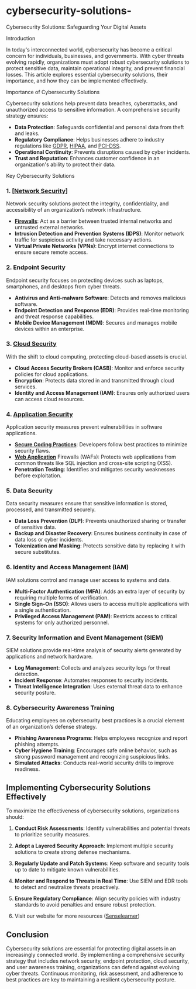 # cybersecurity-solutions-
 Cybersecurity Solutions: Safeguarding Your Digital Assets

 Introduction

In today's interconnected world, cybersecurity has become a critical concern for individuals, businesses, and governments. With cyber threats evolving rapidly, organizations must adopt robust cybersecurity solutions to protect sensitive data, maintain operational integrity, and prevent financial losses. This article explores essential cybersecurity solutions, their importance, and how they can be implemented effectively.

 Importance of Cybersecurity Solutions

Cybersecurity solutions help prevent data breaches, cyberattacks, and unauthorized access to sensitive information. A comprehensive security strategy ensures:
- **Data Protection**: Safeguards confidential and personal data from theft and leaks.
- **Regulatory Compliance**: Helps businesses adhere to industry regulations like [GDPR](https://senselearner.com/data-privacy-consulting/gdpr-compliance/), [HIPAA](https://senselearner.com/cyber-risk-management/hipaa-compliance/), and [PCI-DSS](https://senselearner.com/cyber-risk-management/pci-dss-compliance/).
- **Operational Continuity**: Prevents disruptions caused by cyber incidents.
- **Trust and Reputation**: Enhances customer confidence in an organization's ability to protect their data.

 Key Cybersecurity Solutions

### 1. [[**Network Security**]](https://senselearner.com/network-security/)
Network security solutions protect the integrity, confidentiality, and accessibility of an organization’s network infrastructure.
- [**Firewalls**](https://senselearner.com/network-security/firewall-security-audit/): Act as a barrier between trusted internal networks and untrusted external networks.
- **Intrusion Detection and Prevention Systems (IDPS)**: Monitor network traffic for suspicious activity and take necessary actions.
- **Virtual Private Networks (VPNs)**: Encrypt internet connections to ensure secure remote access.

### 2. **Endpoint Security**
Endpoint security focuses on protecting devices such as laptops, smartphones, and desktops from cyber threats.
- **Antivirus and Anti-malware Software**: Detects and removes malicious software.
- **Endpoint Detection and Response (EDR)**: Provides real-time monitoring and threat response capabilities.
- **Mobile Device Management (MDM)**: Secures and manages mobile devices within an enterprise.

### 3. [**Cloud Security**](https://senselearner.com/cloud-security/)
With the shift to cloud computing, protecting cloud-based assets is crucial.
- **Cloud Access Security Brokers (CASB)**: Monitor and enforce security policies for cloud applications.
- **Encryption**: Protects data stored in and transmitted through cloud services.
- **Identity and Access Management (IAM)**: Ensures only authorized users can access cloud resources.

### 4. [**Application Security**](https://senselearner.com/application-security/)
Application security measures prevent vulnerabilities in software applications.
- [**Secure Coding Practices**](https://senselearner.com/application-security/secure-source-code-review/): Developers follow best practices to minimize security flaws.
- **[Web Application](https://senselearner.com/application-security/web-application/)** Firewalls (WAFs): Protects web applications from common threats like SQL injection and cross-site scripting (XSS).
- **Penetration Testing**: Identifies and mitigates security weaknesses before exploitation.

### 5. **Data Security**
Data security measures ensure that sensitive information is stored, processed, and transmitted securely.
- **Data Loss Prevention (DLP)**: Prevents unauthorized sharing or transfer of sensitive data.
- **Backup and Disaster Recovery**: Ensures business continuity in case of data loss or cyber incidents.
- **Tokenization and Masking**: Protects sensitive data by replacing it with secure substitutes.

### 6. **Identity and Access Management (IAM)**
IAM solutions control and manage user access to systems and data.
- **Multi-Factor Authentication (MFA)**: Adds an extra layer of security by requiring multiple forms of verification.
- **Single Sign-On (SSO)**: Allows users to access multiple applications with a single authentication.
- **Privileged Access Management (PAM)**: Restricts access to critical systems for only authorized personnel.

### 7. **Security Information and Event Management (SIEM)**
SIEM solutions provide real-time analysis of security alerts generated by applications and network hardware.
- **Log Management**: Collects and analyzes security logs for threat detection.
- **Incident Response**: Automates responses to security incidents.
- **Threat Intelligence Integration**: Uses external threat data to enhance security posture.

### 8. **Cybersecurity Awareness Training**
Educating employees on cybersecurity best practices is a crucial element of an organization’s defense strategy.
- **Phishing Awareness Programs**: Helps employees recognize and report phishing attempts.
- **Cyber Hygiene Training**: Encourages safe online behavior, such as strong password management and recognizing suspicious links.
- **Simulated Attacks**: Conducts real-world security drills to improve readiness.

## Implementing Cybersecurity Solutions Effectively

To maximize the effectiveness of cybersecurity solutions, organizations should:
1. **Conduct Risk Assessments**: Identify vulnerabilities and potential threats to prioritize security measures.
2. **Adopt a Layered Security Approach**: Implement multiple security solutions to create strong defense mechanisms.
3. **Regularly Update and Patch Systems**: Keep software and security tools up to date to mitigate known vulnerabilities.
4. **Monitor and Respond to Threats in Real Time**: Use SIEM and EDR tools to detect and neutralize threats proactively.
5. **Ensure Regulatory Compliance**: Align security policies with industry standards to avoid penalties and ensure robust protection.

6. Visit our website for more resources ([Senselearner](https://senselearner.com/))

## Conclusion

Cybersecurity solutions are essential for protecting digital assets in an increasingly connected world. By implementing a comprehensive security strategy that includes network security, endpoint protection, cloud security, and user awareness training, organizations can defend against evolving cyber threats. Continuous monitoring, risk assessment, and adherence to best practices are key to maintaining a resilient cybersecurity posture.

